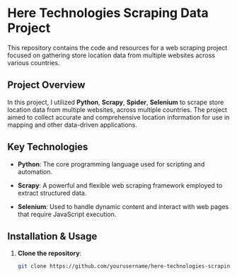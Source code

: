 # **Here Technologies Scraping Data Project**

This repository contains the code and resources for a web scraping project focused on gathering store location data from multiple websites across various countries.

## **Project Overview**

In this project, I utilized **Python**, **Scrapy**, **Spider**, **Selenium** to scrape store location data from multiple websites, across multiple countries. The project aimed to collect accurate and comprehensive location information for use in mapping and other data-driven applications.

## **Key Technologies**

- **Python**: The core programming language used for scripting and automation.
  
- **Scrapy**: A powerful and flexible web scraping framework employed to extract structured data.
  
- **Selenium**: Used to handle dynamic content and interact with web pages that require JavaScript execution.


## **Installation & Usage**

1. **Clone the repository**:
   ```bash
   git clone https://github.com/yourusername/here-technologies-scraping-data.git
